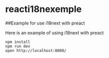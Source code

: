 # reacti18nexemple

##Example for use i18next with preact

Here is an example of using i18next with preact

```
npm install
npm run dev
open http://localhost:8080/
```
